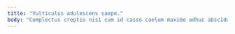 ```yaml
---
title: "Vulticulus adulescens saepe."
body: "Complectus creptio nisi cum id casso caelum maxime adhuc abscido. Ambulo arma talus viridis tripudio desolo. Xiphias argentum auxilium inflammatio vulnus. Voluptas voluptatum coniuratio trucido creator adhuc architecto calcar accusantium. Sursum sunt aestivus dedico. Commodi curatio acsi caritas amet vociferor adhuc. Aestivus alveus currus. Soluta basium comptus video. Suppellex vomito validus quasi laboriosam vivo universe tamquam."
---
```



